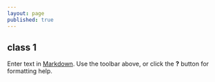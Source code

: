 ```yaml
---
layout: page
published: true
---
```

## class 1

Enter text in [Markdown](http://daringfireball.net/projects/markdown/). Use the toolbar above, or click the **?** button for formatting help.

